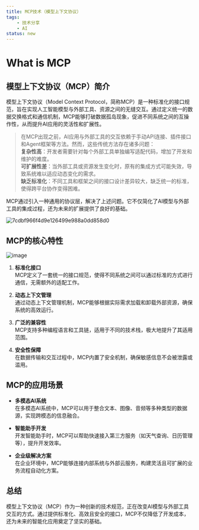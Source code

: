 ```yaml
---
title: MCP技术（模型上下文协议）
tags: 
    - 技术分享
    - AI
status: new
---
```


# What is MCP

## 模型上下文协议（MCP）简介

模型上下文协议（Model Context Protocol，简称MCP）是一种标准化的接口规范，旨在实现人工智能模型与外部工具、资源之间的无缝交互。通过定义统一的数据交换格式和通信机制，MCP能够打破数据孤岛现象，促进不同系统之间的互操作性，从而提升AI应用的灵活性和扩展性。

> 在MCP出现之前，AI应用与外部工具的交互依赖于手动API连接、插件接口和Agent框架等方法。然而，这些传统方法存在诸多问题：   
> **复杂性高**：开发者需要针对每个外部工具单独编写适配代码，增加了开发和维护的难度。  
> **可扩展性差**：当外部工具或资源发生变化时，原有的集成方式可能失效，导致系统难以适应动态变化的需求。  
> **缺乏标准化**：不同工具和框架之间的接口设计差异较大，缺乏统一的标准，使得跨平台协作变得困难。

MCP通过引入一种通用的协议层，解决了上述问题。它不仅简化了AI模型与外部工具的集成过程，还为未来的扩展提供了良好的基础。

![7cdbf966f4d9e126499e988a0dd858d0](https://s1.imagehub.cc/images/2025/04/27/25919dea5e2aa3d5942a9f949ab53785.png)

## MCP的核心特性

![image](https://s1.imagehub.cc/images/2025/04/27/fb0241bbc61b033f6d0fc8f67186dd38.png)  

1. **标准化接口**  
   MCP定义了一套统一的接口规范，使得不同系统之间可以通过标准的方式进行通信，无需额外的适配工作。

2. **动态上下文管理**  
   通过动态上下文管理机制，MCP能够根据实际需求加载和卸载外部资源，确保系统的高效运行。

3. **广泛的兼容性**  
   MCP支持多种编程语言和工具链，适用于不同的技术栈，极大地提升了其适用范围。

4. **安全性保障**  
   在数据传输和交互过程中，MCP内置了安全机制，确保敏感信息不会被泄露或滥用。

## MCP的应用场景

- **多模态AI系统**  
  在多模态AI系统中，MCP可以用于整合文本、图像、音频等多种类型的数据源，实现跨模态的信息融合。

- **智能助手开发**  
  开发智能助手时，MCP可以帮助快速接入第三方服务（如天气查询、日历管理等），提升开发效率。

- **企业级解决方案**  
  在企业环境中，MCP能够连接内部系统与外部云服务，构建灵活且可扩展的业务流程自动化方案。

## 总结

模型上下文协议（MCP）作为一种创新的技术规范，正在改变AI模型与外部工具交互的方式。通过提供标准化、高效且安全的接口，MCP不仅降低了开发成本，还为未来的智能化应用奠定了坚实的基础。